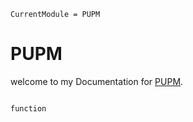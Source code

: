 ```@meta
CurrentModule = PUPM
```

# PUPM

welcome to my
Documentation for [PUPM](https://github.com/Aminofa70/PUPM.jl).

```@index
```

```
function
```

